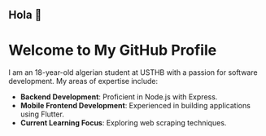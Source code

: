 ## Hola 👋
# Welcome to My GitHub Profile
I am an 18-year-old algerian student at USTHB with a passion for software development. My areas of expertise include:

- **Backend Development**: Proficient in Node.js with Express.
- **Mobile Frontend Development**: Experienced in building applications using Flutter.
- **Current Learning Focus**: Exploring web scraping techniques.
